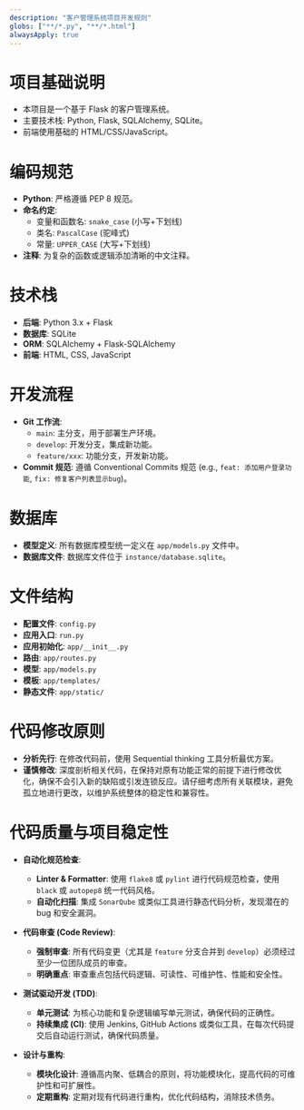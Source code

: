 ```yaml
---
description: "客户管理系统项目开发规则"
globs: ["**/*.py", "**/*.html"]
alwaysApply: true
---
```


# 项目基础说明

- 本项目是一个基于 Flask 的客户管理系统。
- 主要技术栈: Python, Flask, SQLAlchemy, SQLite。
- 前端使用基础的 HTML/CSS/JavaScript。

# 编码规范

- **Python**: 严格遵循 PEP 8 规范。
- **命名约定**:
  - 变量和函数名: `snake_case` (小写+下划线)
  - 类名: `PascalCase` (驼峰式)
  - 常量: `UPPER_CASE` (大写+下划线)
- **注释**: 为复杂的函数或逻辑添加清晰的中文注释。

# 技术栈

- **后端**: Python 3.x + Flask
- **数据库**: SQLite
- **ORM**: SQLAlchemy + Flask-SQLAlchemy
- **前端**: HTML, CSS, JavaScript

# 开发流程

- **Git 工作流**: 
  - `main`: 主分支，用于部署生产环境。
  - `develop`: 开发分支，集成新功能。
  - `feature/xxx`: 功能分支，开发新功能。
- **Commit 规范**: 遵循 Conventional Commits 规范 (e.g., `feat: 添加用户登录功能`, `fix: 修复客户列表显示bug`)。

# 数据库

- **模型定义**: 所有数据库模型统一定义在 `app/models.py` 文件中。
- **数据库文件**: 数据库文件位于 `instance/database.sqlite`。

# 文件结构

- **配置文件**: `config.py`
- **应用入口**: `run.py`
- **应用初始化**: `app/__init__.py`
- **路由**: `app/routes.py`
- **模型**: `app/models.py`
- **模板**: `app/templates/`
- **静态文件**: `app/static/`

# 代码修改原则

- **分析先行**: 在修改代码前，使用 Sequential thinking 工具分析最优方案。
- **谨慎修改**: 深度剖析相关代码，在保持对原有功能正常的前提下进行修改优化，确保不会引入新的缺陷或引发连锁反应。请仔细考虑所有关联模块，避免孤立地进行更改，以维护系统整体的稳定性和兼容性。

# 代码质量与项目稳定性

- **自动化规范检查**:
  - **Linter & Formatter**: 使用 `flake8` 或 `pylint` 进行代码规范检查，使用 `black` 或 `autopep8` 统一代码风格。
  - **自动化扫描**: 集成 `SonarQube` 或类似工具进行静态代码分析，发现潜在的 bug 和安全漏洞。

- **代码审查 (Code Review)**:
  - **强制审查**: 所有代码变更（尤其是 `feature` 分支合并到 `develop`）必须经过至少一位团队成员的审查。
  - **明确重点**: 审查重点包括代码逻辑、可读性、可维护性、性能和安全性。

- **测试驱动开发 (TDD)**:
  - **单元测试**: 为核心功能和复杂逻辑编写单元测试，确保代码的正确性。
  - **持续集成 (CI)**: 使用 Jenkins, GitHub Actions 或类似工具，在每次代码提交后自动运行测试，确保代码质量。

- **设计与重构**:
  - **模块化设计**: 遵循高内聚、低耦合的原则，将功能模块化，提高代码的可维护性和可扩展性。
  - **定期重构**: 定期对现有代码进行重构，优化代码结构，消除技术债务。